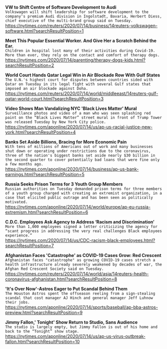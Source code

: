 **VW to Shift Centre of Software Development to Audi**\
`Volkswagen will shift leadership for software development to the company's premium Audi division in Ingolstadt, Bavaria, Herbert Diess, chief executive of the multi-brand group said on Tuesday.`\
https://nytimes.com/reuters/2020/07/14/business/14reuters-volkswagen-software.html?searchResultPosition=1

**Meet This Popular Essential Worker. And Give Her a Scratch Behind the Ear.**\
`Children in hospital lost many of their activities during Covid-19. More than ever, they rely on the contact and comfort of therapy dogs.`\
https://nytimes.com/2020/07/14/parenting/therapy-dogs-kids.html?searchResultPosition=2

**World Court Hands Qatar Legal Win in Air Blockade Row With Gulf States**\
`The U.N.'s highest court for disputes between countries sided with Qatar on Tuesday in its legal fight with several Gulf states that imposed an air blockade against Doha.`\
https://nytimes.com/reuters/2020/07/14/world/middleeast/14reuters-gulf-qatar-world-court.html?searchResultPosition=3

**Video Shows Man Vandalizing NYC 'Black Lives Matter' Mural**\
`Surveillance photos and video of a man who was seen splashing red paint on the “Black Lives Matter” street mural in front of Trump Tower was released Tuesday by New York City police.`\
https://nytimes.com/aponline/2020/07/14/us/ap-us-racial-justice-new-york.html?searchResultPosition=4

**Banks Set Aside Billions, Bracing for More Economic Pain**\
`With tens of millions of Americans out of work and many businesses shut down or operating under restrictions due to the coronavirus, three of the nation's biggest banks set aside nearly $30 billion in the second quarter to cover potentially bad loans that were fine only a few months ago. `\
https://nytimes.com/aponline/2020/07/14/business/ap-us-bank-earnings.html?searchResultPosition=5

**Russia Seeks Prison Terms for 3 Youth Group Members**\
`Russian authorities on Tuesday demanded prison terms for three members of a youth group charged with creating an extremist organization, in a case that elicited public outrage and has been seen as politically motivated. `\
https://nytimes.com/aponline/2020/07/14/world/europe/ap-eu-russia-extremism.html?searchResultPosition=6

**C.D.C. Employees Ask Agency to Address ‘Racism and Discrimination’**\
`More than 1,000 employees signed a letter criticizing the agency for “scant progress in addressing the very real challenges Black employees experience.”`\
https://nytimes.com/2020/07/14/us/CDC-racism-black-employees.html?searchResultPosition=7

**Afghanistan Faces 'Catastrophe' as COVID-19 Cases Grow: Red Crescent**\
`Afghanistan faces "catastrophe" as growing COVID-19 cases stretch a health infrastructure already severely weakened by decades of war, the Afghan Red Crescent Society said on Tuesday.`\
https://nytimes.com/reuters/2020/07/14/world/asia/14reuters-health-coronavirus-afghanistan.html?searchResultPosition=8

**'It's Over Now'-Astros Eager to Put Scandal Behind Them**\
`The Houston Astros spent the offseason reeling from a sign-stealing scandal that cost manager AJ Hinch and general manager Jeff Luhnow their jobs. `\
https://nytimes.com/aponline/2020/07/14/sports/baseball/ap-bba-astros-preview.html?searchResultPosition=9

**Jimmy Fallon,' Tonight' Show Return to Studio, Sans Audience**\
`The studio is largely empty, but Jimmy Fallon is out of his home and back to the “Tonight” show stage.`\
https://nytimes.com/aponline/2020/07/14/us/ap-us-virus-outbreak-fallon.html?searchResultPosition=10

